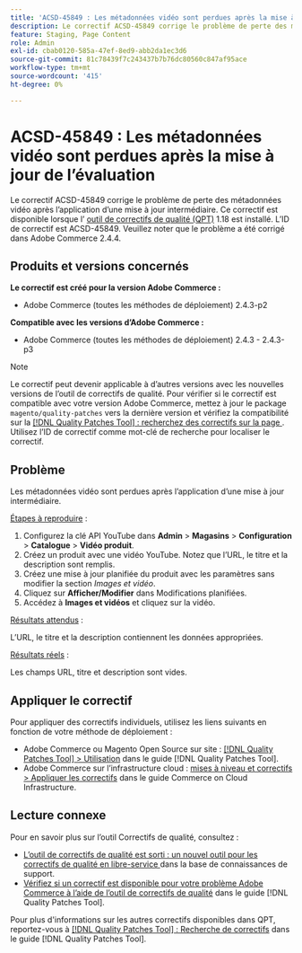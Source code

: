 ```yaml
---
title: 'ACSD-45849 : Les métadonnées vidéo sont perdues après la mise à jour de l’évaluation'
description: Le correctif ACSD-45849 corrige le problème de perte des métadonnées vidéo après l’application d’une mise à jour intermédiaire. Ce correctif est disponible lorsque l’[outil de correctifs de qualité (QPT)](https://experienceleague.adobe.com/en/docs/commerce-knowledge-base/kb/announcements/commerce-announcements/magento-quality-patches-released-new-tool-to-self-serve-quality-patches) 1.1.18 est installé. L’ID de correctif est ACSD-45849. Veuillez noter que le problème a été corrigé dans Adobe Commerce 2.4.4.
feature: Staging, Page Content
role: Admin
exl-id: cbab0120-585a-47ef-8ed9-abb2da1ec3d6
source-git-commit: 81c78439f7c243437b7b76dc80560c847af95ace
workflow-type: tm+mt
source-wordcount: '415'
ht-degree: 0%

---
```


# ACSD-45849 : Les métadonnées vidéo sont perdues après la mise à jour de l’évaluation

Le correctif ACSD-45849 corrige le problème de perte des métadonnées vidéo après l’application d’une mise à jour intermédiaire. Ce correctif est disponible lorsque l’ [outil de correctifs de qualité (QPT)](https://experienceleague.adobe.com/en/docs/commerce-knowledge-base/kb/announcements/commerce-announcements/magento-quality-patches-released-new-tool-to-self-serve-quality-patches) 1.18 est installé. L’ID de correctif est ACSD-45849. Veuillez noter que le problème a été corrigé dans Adobe Commerce 2.4.4.

## Produits et versions concernés

**Le correctif est créé pour la version Adobe Commerce :**

* Adobe Commerce (toutes les méthodes de déploiement) 2.4.3-p2

**Compatible avec les versions d’Adobe Commerce :**

* Adobe Commerce (toutes les méthodes de déploiement) 2.4.3 - 2.4.3-p3

>[!NOTE]
>
>Le correctif peut devenir applicable à d’autres versions avec les nouvelles versions de l’outil de correctifs de qualité. Pour vérifier si le correctif est compatible avec votre version Adobe Commerce, mettez à jour le package `magento/quality-patches` vers la dernière version et vérifiez la compatibilité sur la [[!DNL Quality Patches Tool] : recherchez des correctifs sur la page ](https://experienceleague.adobe.com/en/docs/commerce-knowledge-base/kb/announcements/commerce-announcements/magento-quality-patches-released-new-tool-to-self-serve-quality-patches). Utilisez l’ID de correctif comme mot-clé de recherche pour localiser le correctif.

## Problème

Les métadonnées vidéo sont perdues après l’application d’une mise à jour intermédiaire.

<u>Étapes à reproduire</u> :

1. Configurez la clé API YouTube dans **Admin** > **Magasins** > **Configuration** > **Catalogue** > **Vidéo produit**.
1. Créez un produit avec une vidéo YouTube. Notez que l’URL, le titre et la description sont remplis.
1. Créez une mise à jour planifiée du produit avec les paramètres sans modifier la section *Images et vidéo*.
1. Cliquez sur **Afficher/Modifier** dans Modifications planifiées.
1. Accédez à **Images et vidéos** et cliquez sur la vidéo.

<u>Résultats attendus</u> :

L’URL, le titre et la description contiennent les données appropriées.

<u>Résultats réels</u> :

Les champs URL, titre et description sont vides.

## Appliquer le correctif

Pour appliquer des correctifs individuels, utilisez les liens suivants en fonction de votre méthode de déploiement :

* Adobe Commerce ou Magento Open Source sur site : [[!DNL Quality Patches Tool] > Utilisation](/help/tools/quality-patches-tool/usage.md) dans le guide [!DNL Quality Patches Tool].
* Adobe Commerce sur l’infrastructure cloud : [mises à niveau et correctifs > Appliquer les correctifs](https://experienceleague.adobe.com/docs/commerce-cloud-service/user-guide/develop/upgrade/apply-patches.html) dans le guide Commerce on Cloud Infrastructure.

## Lecture connexe

Pour en savoir plus sur l’outil Correctifs de qualité, consultez :

* [ L’outil de correctifs de qualité est sorti : un nouvel outil pour les correctifs de qualité en libre-service ](https://experienceleague.adobe.com/en/docs/commerce-knowledge-base/kb/announcements/commerce-announcements/magento-quality-patches-released-new-tool-to-self-serve-quality-patches) dans la base de connaissances de support.
* [Vérifiez si un correctif est disponible pour votre problème Adobe Commerce à l’aide de l’outil de correctifs de qualité](/help/tools/quality-patches-tool/patches-available-in-qpt/check-patch-for-magento-issue-with-magento-quality-patches.md) dans le guide [!DNL Quality Patches Tool].

Pour plus d&#39;informations sur les autres correctifs disponibles dans QPT, reportez-vous à [[!DNL Quality Patches Tool] : Recherche de correctifs](https://experienceleague.adobe.com/tools/commerce-quality-patches/index.html) dans le guide [!DNL Quality Patches Tool].
